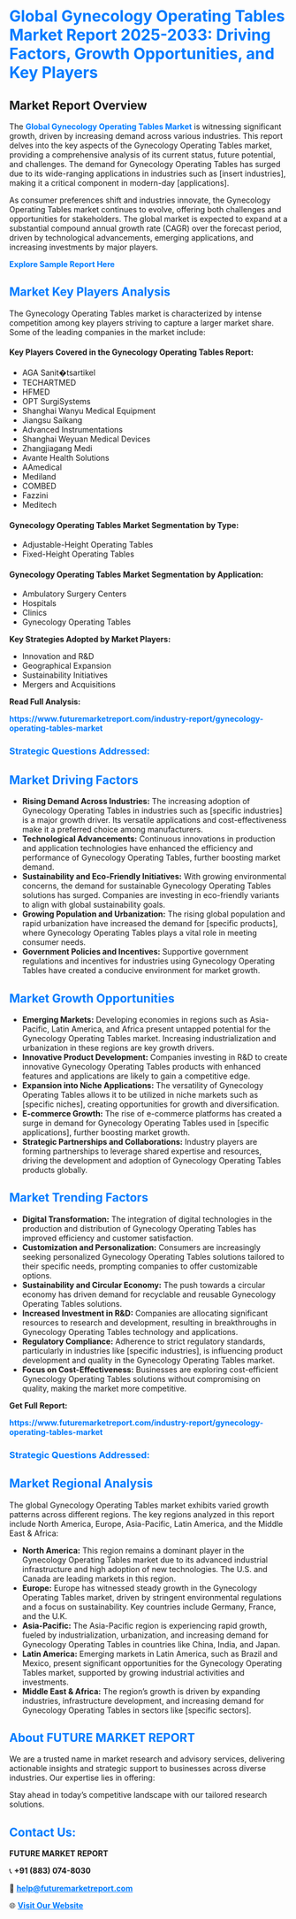 <h1 style="color: #007BFF;">Global Gynecology Operating Tables Market Report 2025-2033: Driving Factors, Growth Opportunities, and Key Players</h1>

<section id="overview">
<h2>Market Report Overview</h2>
<p>The <a href="https://www.futuremarketreport.com/industry-report/gynecology-operating-tables-market" style="color: #007BFF; text-decoration: none;"><strong>Global Gynecology Operating Tables Market</strong></a> is witnessing significant growth, driven by increasing demand across various industries. This report delves into the key aspects of the Gynecology Operating Tables market, providing a comprehensive analysis of its current status, future potential, and challenges. The demand for Gynecology Operating Tables has surged due to its wide-ranging applications in industries such as [insert industries], making it a critical component in modern-day [applications].</p>
<p>As consumer preferences shift and industries innovate, the Gynecology Operating Tables market continues to evolve, offering both challenges and opportunities for stakeholders. The global market is expected to expand at a substantial compound annual growth rate (CAGR) over the forecast period, driven by technological advancements, emerging applications, and increasing investments by major players.</p>
</section>

<section id="overview">
<p><a href="https://www.futuremarketreport.com/request-sample/reportId=122505" style="color: #007BFF; text-decoration: none;"><strong>Explore Sample Report Here</strong></a></p>
</section>

<section id="key-players">
<h2 style="color: #007BFF;">Market Key Players Analysis</h2>
<p>The Gynecology Operating Tables market is characterized by intense competition among key players striving to capture a larger market share. Some of the leading companies in the market include:</p>
<h4>Key Players Covered in the Gynecology Operating Tables Report:</h4>
<ul><li>AGA Sanit�tsartikel</li><li>TECHARTMED</li><li>HFMED</li><li>OPT SurgiSystems</li><li>Shanghai Wanyu Medical Equipment</li><li>Jiangsu Saikang</li><li>Advanced Instrumentations</li><li>Shanghai Weyuan Medical Devices</li><li>Zhangjiagang Medi</li><li>Avante Health Solutions</li><li>AAmedical</li><li>Mediland</li><li>COMBED</li><li>Fazzini</li><li>Meditech</li></ul>
<h4>Gynecology Operating Tables Market Segmentation by Type:</h4>
<ul><li>Adjustable-Height Operating Tables</li><li>Fixed-Height Operating Tables</li></ul>

<h4>Gynecology Operating Tables Market Segmentation by Application:</h4>
<ul><li>Ambulatory Surgery Centers</li><li>Hospitals</li><li>Clinics</li><li>Gynecology Operating Tables</li></ul>
<p><strong>Key Strategies Adopted by Market Players:</strong></p>
<ul>
<li>Innovation and R&D</li>
<li>Geographical Expansion</li>
<li>Sustainability Initiatives</li>
<li>Mergers and Acquisitions</li>
</ul>
</section>

<section>
<p><strong>Read Full Analysis: </strong></p><a href="https://www.futuremarketreport.com/industry-report/gynecology-operating-tables-market" style="color: #007BFF; text-decoration: none;"><strong>https://www.futuremarketreport.com/industry-report/gynecology-operating-tables-market</strong></a>
<h3 style="color: #007BFF;">Strategic Questions Addressed:</h3>
</section>

<section id="driving-factors">
<h2 style="color: #007BFF;">Market Driving Factors</h2>
<ul>
<li><strong>Rising Demand Across Industries:</strong> The increasing adoption of Gynecology Operating Tables in industries such as [specific industries] is a major growth driver. Its versatile applications and cost-effectiveness make it a preferred choice among manufacturers.</li>
<li><strong>Technological Advancements:</strong> Continuous innovations in production and application technologies have enhanced the efficiency and performance of Gynecology Operating Tables, further boosting market demand.</li>
<li><strong>Sustainability and Eco-Friendly Initiatives:</strong> With growing environmental concerns, the demand for sustainable Gynecology Operating Tables solutions has surged. Companies are investing in eco-friendly variants to align with global sustainability goals.</li>
<li><strong>Growing Population and Urbanization:</strong> The rising global population and rapid urbanization have increased the demand for [specific products], where Gynecology Operating Tables plays a vital role in meeting consumer needs.</li>
<li><strong>Government Policies and Incentives:</strong> Supportive government regulations and incentives for industries using Gynecology Operating Tables have created a conducive environment for market growth.</li>
</ul>
</section>

<section id="growth-opportunities">
<h2 style="color: #007BFF;">Market Growth Opportunities</h2>
<ul>
<li><strong>Emerging Markets:</strong> Developing economies in regions such as Asia-Pacific, Latin America, and Africa present untapped potential for the Gynecology Operating Tables market. Increasing industrialization and urbanization in these regions are key growth drivers.</li>
<li><strong>Innovative Product Development:</strong> Companies investing in R&D to create innovative Gynecology Operating Tables products with enhanced features and applications are likely to gain a competitive edge.</li>
<li><strong>Expansion into Niche Applications:</strong> The versatility of Gynecology Operating Tables allows it to be utilized in niche markets such as [specific niches], creating opportunities for growth and diversification.</li>
<li><strong>E-commerce Growth:</strong> The rise of e-commerce platforms has created a surge in demand for Gynecology Operating Tables used in [specific applications], further boosting market growth.</li>
<li><strong>Strategic Partnerships and Collaborations:</strong> Industry players are forming partnerships to leverage shared expertise and resources, driving the development and adoption of Gynecology Operating Tables products globally.</li>
</ul>
</section>

<section id="trending-factors">
<h2 style="color: #007BFF;">Market Trending Factors</h2>
<ul>
<li><strong>Digital Transformation:</strong> The integration of digital technologies in the production and distribution of Gynecology Operating Tables has improved efficiency and customer satisfaction.</li>
<li><strong>Customization and Personalization:</strong> Consumers are increasingly seeking personalized Gynecology Operating Tables solutions tailored to their specific needs, prompting companies to offer customizable options.</li>
<li><strong>Sustainability and Circular Economy:</strong> The push towards a circular economy has driven demand for recyclable and reusable Gynecology Operating Tables solutions.</li>
<li><strong>Increased Investment in R&D:</strong> Companies are allocating significant resources to research and development, resulting in breakthroughs in Gynecology Operating Tables technology and applications.</li>
<li><strong>Regulatory Compliance:</strong> Adherence to strict regulatory standards, particularly in industries like [specific industries], is influencing product development and quality in the Gynecology Operating Tables market.</li>
<li><strong>Focus on Cost-Effectiveness:</strong> Businesses are exploring cost-efficient Gynecology Operating Tables solutions without compromising on quality, making the market more competitive.</li>
</ul>
</section>

<section>
<p><strong>Get Full Report: </strong></p><a href="https://www.futuremarketreport.com/industry-report/gynecology-operating-tables-market" style="color: #007BFF; text-decoration: none;"><strong>https://www.futuremarketreport.com/industry-report/gynecology-operating-tables-market</strong></a>
<h3 style="color: #007BFF;">Strategic Questions Addressed:</h3>
</section>


<section id="regional-analysis">
<h2 style="color: #007BFF;">Market Regional Analysis</h2>
<p>The global Gynecology Operating Tables market exhibits varied growth patterns across different regions. The key regions analyzed in this report include North America, Europe, Asia-Pacific, Latin America, and the Middle East & Africa:</p>
<ul>
<li><strong>North America:</strong> This region remains a dominant player in the Gynecology Operating Tables market due to its advanced industrial infrastructure and high adoption of new technologies. The U.S. and Canada are leading markets in this region.</li>
<li><strong>Europe:</strong> Europe has witnessed steady growth in the Gynecology Operating Tables market, driven by stringent environmental regulations and a focus on sustainability. Key countries include Germany, France, and the U.K.</li>
<li><strong>Asia-Pacific:</strong> The Asia-Pacific region is experiencing rapid growth, fueled by industrialization, urbanization, and increasing demand for Gynecology Operating Tables in countries like China, India, and Japan.</li>
<li><strong>Latin America:</strong> Emerging markets in Latin America, such as Brazil and Mexico, present significant opportunities for the Gynecology Operating Tables market, supported by growing industrial activities and investments.</li>
<li><strong>Middle East & Africa:</strong> The region’s growth is driven by expanding industries, infrastructure development, and increasing demand for Gynecology Operating Tables in sectors like [specific sectors].</li>
</ul>
</section>

<footer>
<h2 style="color: #007BFF;">About FUTURE MARKET REPORT</h2>
<p>We are a trusted name in market research and advisory services, delivering actionable insights and strategic support to businesses across diverse industries. Our expertise lies in offering:</p>

<p>Stay ahead in today’s competitive landscape with our tailored research solutions.</p>

<h2 style="color: #007BFF;">Contact Us:</h2>
<p><strong>FUTURE MARKET REPORT</strong></p>
<p>📞 <strong>+91 (883) 074-8030</strong></p>
<p>📧 <strong><a href="mailto:help@futuremarketreport.com" style="color: #007BFF;">help@futuremarketreport.com</a></strong></p>
<p>🌐 <strong><a href="https://www.futuremarketreport.com/" style="color: #007BFF;">Visit Our Website</a></strong></p>
</footer>